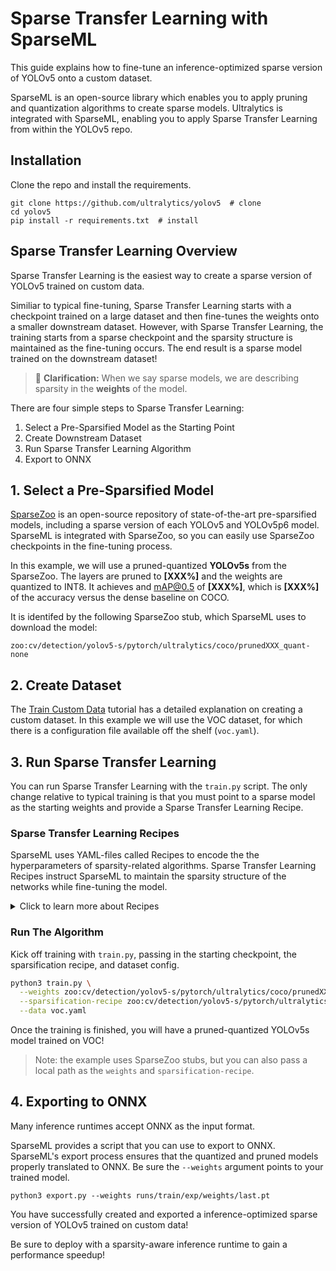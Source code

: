 # Sparse Transfer Learning with SparseML

This guide explains how to fine-tune an inference-optimized sparse version of YOLOv5 onto a custom dataset.

SparseML is an open-source library which enables you to apply pruning and quantization algorithms to create
sparse models. Ultralytics is integrated with SparseML, enabling you to apply Sparse Transfer Learning from 
within the YOLOv5 repo.

## Installation

Clone the repo and install the requirements.

```
git clone https://github.com/ultralytics/yolov5  # clone
cd yolov5
pip install -r requirements.txt  # install
```

## Sparse Transfer Learning Overview

Sparse Transfer Learning is the easiest way to create a sparse version of YOLOv5 trained on custom data. 
                                                                                                        
Similiar to typical fine-tuning, Sparse Transfer Learning starts with a checkpoint trained on a large dataset and then fine-tunes the weights onto a smaller downstream dataset. However, with Sparse Transfer Learning, the training starts from a sparse checkpoint and the sparsity structure is maintained as the fine-tuning occurs. The end result is a sparse model trained on the downstream dataset!
                                                                                                            
>:rotating_light: **Clarification:** When we say sparse models, we are describing sparsity in the **weights** of the model. 

There are four simple steps to Sparse Transfer Learning:
1. Select a Pre-Sparsified Model as the Starting Point
2. Create Downstream Dataset
3. Run Sparse Transfer Learning Algorithm
4. Export to ONNX

## 1. Select a Pre-Sparsified Model

[SparseZoo](https://sparsezoo.neuralmagic.com/?domain=cv&sub_domain=detection&page=1)
is an open-source repository of state-of-the-art pre-sparsified models, including a sparse version of each YOLOv5 and YOLOv5p6 model. SparseML is 
integrated with SparseZoo, so you can easily use SparseZoo checkpoints in the fine-tuning process.

In this example, we will use a pruned-quantized **YOLOv5s** from the SparseZoo. The layers are pruned to **[XXX%]** and the weights are quantized to INT8. It achieves and mAP@0.5 of **[XXX%]**, which is **[XXX%]** of the accuracy versus the dense baseline on COCO.

It is identifed by the following SparseZoo stub, which SparseML uses to download the model:

```
zoo:cv/detection/yolov5-s/pytorch/ultralytics/coco/prunedXXX_quant-none
```

## 2. Create Dataset

The [Train Custom Data](https://github.com/ultralytics/yolov5/wiki/Train-Custom-Data#1-create-dataset) 
tutorial has a detailed explanation on creating a custom dataset. In this example we will use the VOC 
dataset, for which there is a configuration file available off the shelf (`voc.yaml`).

## 3. Run Sparse Transfer Learning

You can run Sparse Transfer Learning with the `train.py` script. The only change relative to typical training is that you must point to a sparse model as the starting weights and provide a Sparse Transfer Learning Recipe.

### Sparse Transfer Learning Recipes

SparseML uses YAML-files called Recipes to encode the the hyperparameters of sparsity-related algorithms. Sparse Transfer Learning Recipes instruct SparseML to maintain the sparsity structure of the networks while fine-tuning the model.

<details>
  
  <summary>Click to learn more about Recipes</summary>
  <br>
  
Recipes are YAML files that encode sparsity-related hyperparameters. Modifiers within a Recipe instruct SparseML which 
algorithms to apply during the learning process to induce or preserve sparsity within a network.

For Sparse Transfer Learning, the key Modifiers are:
- `ConstantPruningModifier` which instructs SparseML to maintain the starting sparsity level as it fine-tunes
- `QuantizationModifier` which instructs SparseML to quantize the model 

For example, the Sparse Transfer Learning Recipe for YOLOv5s looks like the following:
  
```yaml

# General Epoch/LR Hyperparams
num_epochs: 52
init_lr: 0.0032
final_lr: 0.000384
warmup_epochs: 2
weights_warmup_lr: 0
biases_warmup_lr: 0.05
quantization_lr: 0.000002

# Quantization Params
quantization_start_epoch: 50

# modifiers
training_modifiers:
  - !EpochRangeModifier
    start_epoch: 0.0
    end_epoch: eval(num_epochs)
    
  - !LearningRateFunctionModifier
    start_epoch: eval(warmup_epochs)
    end_epoch: eval(num_epochs)
    lr_func: cosine
    init_lr: eval(init_lr)
    final_lr: eval(final_lr)
    
  - !LearningRateFunctionModifier
    start_epoch: 0
    end_epoch: eval(warmup_epochs)
    lr_func: linear
    init_lr: eval(weights_warmup_lr)
    final_lr: eval(init_lr)
    param_groups: [0, 1]
    
  - !LearningRateFunctionModifier
    start_epoch: 0
    end_epoch: eval(warmup_epochs)
    lr_func: linear
    init_lr: eval(biases_warmup_lr)
    final_lr: eval(init_lr)
    param_groups: [2]
    
  - !SetLearningRateModifier
    start_epoch: eval(quantization_start_epoch)
    learning_rate: eval(quantization_lr)

pruning_modifiers:
  - !ConstantPruningModifier
    start_epoch: 0.0
    params: __ALL_PRUNABLE__
    
quantization_modifiers:
  - !QuantizationModifier
    start_epoch: eval(quantization_start_epoch)
    submodules: [ 'model.0', 'model.1', 'model.2', 'model.3', 'model.4', 'model.5', 'model.6', 'model.7', 'model.8', 'model.9', 'model.10', 'model.11', 'model.12', 'model.13', 'model.14', 'model.15', 'model.16', 'model.17', 'model.18', 'model.19', 'model.20', 'model.21', 'model.22', 'model.23' ]
```

The `pruning_modifiers` and `quantization_modifiers` sections are where the magic happens. The recipe instructs SparseML to maintain sparsify for all prunable layers over every epoch (as indicated by the parameters of `ConstantPruningModifier`) and to apply quantization to 24 layers over the final 3 epochs (as indicated by the parameters of `QuantizationModifier`).
 
The `training_modifiers` section simply controls the learning rates during the pruning and quantization processes.
  
</details>

### Run The Algorithm

Kick off training with `train.py`, passing in the starting checkpoint, the sparsification recipe, and dataset config.

```bash
python3 train.py \
  --weights zoo:cv/detection/yolov5-s/pytorch/ultralytics/coco/prunedXXX_quant-none?recipe_type=transfer_learn \
  --sparsification-recipe zoo:cv/detection/yolov5-s/pytorch/ultralytics/coco/prunedXXX_quant-none?recipe_type=transfer_learn \
  --data voc.yaml
```

Once the training is finished, you will have a pruned-quantized YOLOv5s model trained on VOC!

> Note: the example uses SparseZoo stubs, but you can also pass a local path as the `weights` and `sparsification-recipe`.

## 4. Exporting to ONNX

Many inference runtimes accept ONNX as the input format.

SparseML provides a script that you can use to export to ONNX. SparseML's export process 
ensures that the quantized and pruned models properly translated to ONNX. Be sure the `--weights` argument points to your trained model.

```
python3 export.py --weights runs/train/exp/weights/last.pt 
```

You have successfully created and exported a inference-optimized sparse version of YOLOv5 trained on custom data! 

Be sure to deploy with a sparsity-aware inference runtime to gain a performance speedup!
